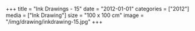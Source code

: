 +++
title = "Ink Drawings - 15"
date = "2012-01-01"
categories = ["2012"]
media = ["Ink Drawing"]
size = "100 x 100 cm"
image = "/img/drawing/inkdrawing-15.jpg"
+++
